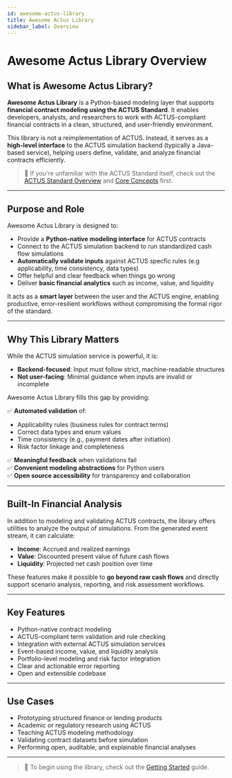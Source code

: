 ```yaml
---
id: awesome-actus-library
title: Awesome Actus Library
sidebar_label: Overview
---
```


# Awesome Actus Library Overview

## What is Awesome Actus Library?

**Awesome Actus Library** is a Python-based modeling layer that supports **financial contract modeling using the ACTUS Standard**. It enables developers, analysts, and researchers to work with ACTUS-compliant financial contracts in a clean, structured, and user-friendly environment.

This library is not a reimplementation of ACTUS. Instead, it serves as a **high-level interface** to the ACTUS simulation backend (typically a Java-based service), helping users define, validate, and analyze financial contracts efficiently.

> 🧠 If you're unfamiliar with the ACTUS Standard itself, check out the [ACTUS Standard Overview](../standard/overview.md) and [Core Concepts](../standard/core-concepts.md) first.

---

## Purpose and Role

Awesome Actus Library is designed to:

- Provide a **Python-native modeling interface** for ACTUS contracts
- Connect to the ACTUS simulation backend to run standardized cash flow simulations
- **Automatically validate inputs** against ACTUS specfic rules (e.g applicability, time consistency, data types)
- Offer helpful and clear feedback when things go wrong
- Deliver **basic financial analytics** such as income, value, and liquidity

It acts as a **smart layer** between the user and the ACTUS engine, enabling productive, error-resilient workflows without compromising the formal rigor of the standard.

---

## Why This Library Matters

While the ACTUS simulation service is powerful, it is:

- **Backend-focused**: Input must follow strict, machine-readable structures
- **Not user-facing**: Minimal guidance when inputs are invalid or incomplete

Awesome Actus Library fills this gap by providing:

✅ **Automated validation** of:
- Applicability rules (business rules for contract terms)
- Correct data types and enum values
- Time consistency (e.g., payment dates after initiation)
- Risk factor linkage and completeness

✅ **Meaningful feedback** when validations fail  
✅ **Convenient modeling abstractions** for Python users  
✅ **Open source accessibility** for transparency and collaboration

---

## Built-In Financial Analysis

In addition to modeling and validating ACTUS contracts, the library offers utilities to analyze the output of simulations. From the generated event stream, it can calculate:

- **Income**: Accrued and realized earnings
- **Value**: Discounted present value of future cash flows
- **Liquidity**: Projected net cash position over time

These features make it possible to **go beyond raw cash flows** and directly support scenario analysis, reporting, and risk assessment workflows.

---

## Key Features

- Python-native contract modeling
- ACTUS-compliant term validation and rule checking
- Integration with external ACTUS simulation services
- Event-based income, value, and liquidity analysis
- Portfolio-level modeling and risk factor integration
- Clear and actionable error reporting
- Open and extensible codebase

---

## Use Cases

- Prototyping structured finance or lending products
- Academic or regulatory research using ACTUS
- Teaching ACTUS modeling methodology
- Validating contract datasets before simulation
- Performing open, auditable, and explainable financial analyses

---

> 🚀 To begin using the library, check out the [Getting Started](../getting-started/installation.md) guide.
